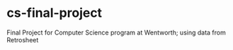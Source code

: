 # cs-final-project
Final Project for Computer Science program at Wentworth; using data from Retrosheet

